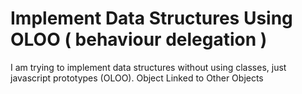# Implement Data Structures Using OLOO ( behaviour delegation )
I am trying to implement data structures without using classes, just javascript prototypes (OLOO). Object Linked to Other Objects
